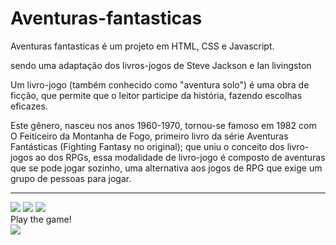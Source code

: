 # Aventuras-fantasticas

<html>
<style="text-align:center;">

Aventuras fantasticas é um projeto em HTML, CSS e Javascript.

sendo uma adaptação dos livros-jogos de Steve Jackson e Ian livingston

Um livro-jogo (também conhecido como "aventura solo") é uma obra de ficção, que permite que o leitor participe da história, fazendo escolhas eficazes.

Este gênero, nasceu nos anos 1960-1970, tornou-se famoso em 1982 com O Feiticeiro da Montanha de Fogo,
primeiro livro da série Aventuras Fantásticas (Fighting Fantasy no original);
que uniu o conceito dos livro-jogos ao dos RPGs, essa modalidade de livro-jogo é composto de aventuras que se pode jogar sozinho,
uma alternativa aos jogos de RPG que exige um grupo de pessoas para jogar.

<hr>

<image src="https://img.shields.io/badge/HTML-239120?style=for-the-badge&logo=html5&logoColor=white">
<image src="https://img.shields.io/badge/JavaScript-323330?style=for-the-badge&logo=javascript&logoColor=F7DF1E">
<image src="https://img.shields.io/badge/CSS-239120?&style=for-the-badge&logo=css3&logoColor=white">
<br> Play the game! <br>
<a href=https://iesxs.itch.io/aventuras-fantasticas><image src="https://img.shields.io/badge/Itch.io-FA5C5C?style=for-the-badge&logo=itch.io&logoColor=white"></a>
</html>
